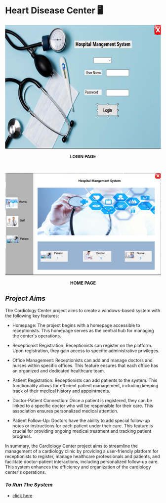 # Heart Disease Center 🖥️

<p align="center">
     <img src="img project\Capture.PNG" height="400px">
      <p align="center">
       <b>LOGIN PAGE</b>
     </p>
 </p>

<br>

 <p align="center">
     <img src="img project\home_admin.png">
      <p align="center">
       <b>HOME PAGE</b>
     </p>
 </p>

## ***Project Aims*** 
The Cardiology Center project aims to create a windows-based system with the following key features:

- Homepage: The project begins with a homepage accessible to receptionists. This homepage serves as the central hub for managing the center's operations.

- Receptionist Registration: Receptionists can register on the platform. Upon registration, they gain access to specific administrative privileges.

- Office Management: Receptionists can add and manage doctors and nurses within specific offices. This feature ensures that each office has an organized and dedicated healthcare team.

- Patient Registration: Receptionists can add patients to the system. This functionality allows for efficient patient management, including keeping track of their medical history and appointments.

- Doctor-Patient Connection: Once a patient is registered, they can be linked to a specific doctor who will be responsible for their care. This association ensures personalized medical attention.

- Patient Follow-Up: Doctors have the ability to add special follow-up notes or instructions for each patient under their care. This feature is crucial for providing ongoing medical treatment and tracking patient progress.

In summary, the Cardiology Center project aims to streamline the management of a cardiology clinic by providing a user-friendly platform for receptionists to register, manage healthcare professionals and patients, and facilitate doctor-patient interactions, including personalized follow-up care. This system enhances the efficiency and organization of the cardiology center's operations.

### ***To Run The System***
- [click here](https://drive.google.com/drive/folders/1ZBCqccRZEeGqjz5phQNvVHW-jeIbS63t?usp=sharing)

